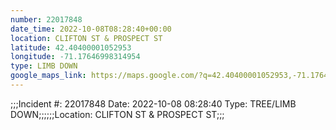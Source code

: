 ```yaml
---
number: 22017848
date_time: 2022-10-08T08:28:40+00:00
location: CLIFTON ST & PROSPECT ST
latitude: 42.40400001052953
longitude: -71.17646998314954
type: LIMB DOWN
google_maps_link: https://maps.google.com/?q=42.40400001052953,-71.17646998314954
---
```


;;;Incident #: 22017848   Date: 2022-10-08 08:28:40    Type: TREE/LIMB DOWN;;;;;;Location: CLIFTON ST & PROSPECT ST;;;
